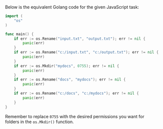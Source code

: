 Below is the equivalent Golang code for the given JavaScript task:

```go
import (
	"os"
)

func main() {
	if err := os.Rename("input.txt", "output.txt"); err != nil {
		panic(err)
	}
	if err := os.Rename("c:/input.txt", "c:/output.txt"); err != nil {
		panic(err)
	}
	if err := os.Mkdir("mydocs", 0755); err != nil {
		panic(err)
	}
	if err := os.Rename("docs", "mydocs"); err != nil {
		panic(err)
	}
	if err := os.Rename("c:/docs", "c:/mydocs"); err != nil {
		panic(err)
	}
}
```
Remember to replace `0755` with the desired permissions you want for folders in the `os.Mkdir()` function.
